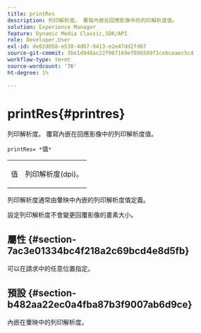 ```yaml
---
title: printRes
description: 列印解析度。 覆寫內嵌在回應影像中的列印解析度值。
solution: Experience Manager
feature: Dynamic Media Classic,SDK/API
role: Developer,User
exl-id: de02d058-e538-4d67-9413-e2e47dd2fd67
source-git-commit: 3be1d948ac22f907169ef09b509f1cebceaec5c4
workflow-type: tm+mt
source-wordcount: '76'
ht-degree: 1%

---
```


# printRes{#printres}

列印解析度。 覆寫內嵌在回應影像中的列印解析度值。

`printRes= *`值`*`

<table id="simpletable_3B5576DD070547538E74D4059B3E8251"> 
 <tr class="strow"> 
  <td class="stentry"> <p><span class="varname">值</span> </p> </td> 
  <td class="stentry"> <p>列印解析度(dpi)。 </p></td> 
 </tr> 
</table>

列印解析度通常由暈映中內嵌的列印解析度值定義。

設定列印解析度不會變更回覆影像的畫素大小。

## 屬性 {#section-7ac3e01334bc4f218a2c69bcd4e8d5fb}

可以在請求中的任意位置指定。

## 預設 {#section-b482aa22ec0a4fba87b3f9007ab6d9ce}

內嵌在暈映中的列印解析度。
